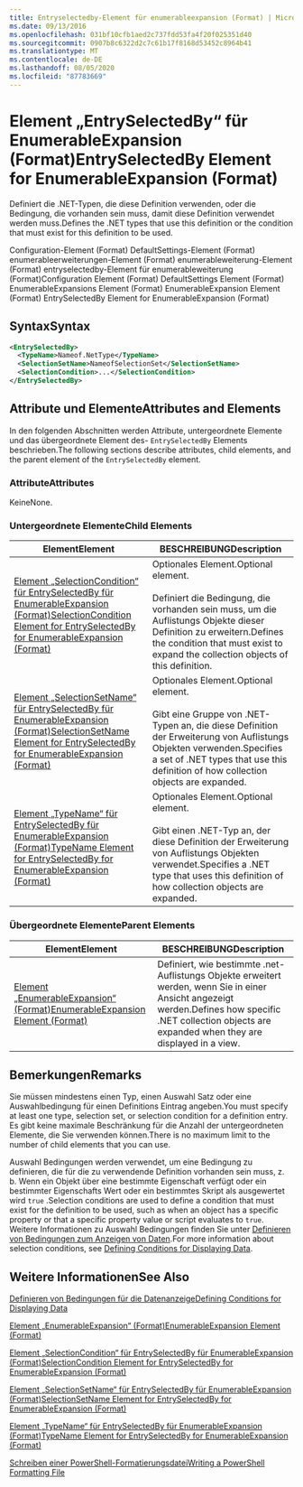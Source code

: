 ```yaml
---
title: Entryselectedby-Element für enumerableexpansion (Format) | Microsoft-Dokumentation
ms.date: 09/13/2016
ms.openlocfilehash: 031bf10cfb1aed2c737fdd53fa4f20f025351d40
ms.sourcegitcommit: 0907b8c6322d2c7c61b17f8168d53452c8964b41
ms.translationtype: MT
ms.contentlocale: de-DE
ms.lasthandoff: 08/05/2020
ms.locfileid: "87783669"
---
```

# <a name="entryselectedby-element-for-enumerableexpansion-format"></a><span data-ttu-id="0cdda-102">Element „EntrySelectedBy“ für EnumerableExpansion (Format)</span><span class="sxs-lookup"><span data-stu-id="0cdda-102">EntrySelectedBy Element for EnumerableExpansion (Format)</span></span>

<span data-ttu-id="0cdda-103">Definiert die .NET-Typen, die diese Definition verwenden, oder die Bedingung, die vorhanden sein muss, damit diese Definition verwendet werden muss.</span><span class="sxs-lookup"><span data-stu-id="0cdda-103">Defines the .NET types that use this definition or the condition that must exist for this definition to be used.</span></span>

<span data-ttu-id="0cdda-104">Configuration-Element (Format) DefaultSettings-Element (Format) enumerableerweiterungen-Element (Format) enumerableweiterung-Element (Format) entryselectedby-Element für enumerableweiterung (Format)</span><span class="sxs-lookup"><span data-stu-id="0cdda-104">Configuration Element (Format) DefaultSettings Element (Format) EnumerableExpansions Element (Format) EnumerableExpansion Element (Format) EntrySelectedBy Element for EnumerableExpansion (Format)</span></span>

## <a name="syntax"></a><span data-ttu-id="0cdda-105">Syntax</span><span class="sxs-lookup"><span data-stu-id="0cdda-105">Syntax</span></span>

```xml
<EntrySelectedBy>
  <TypeName>Nameof.NetType</TypeName>
  <SelectionSetName>NameofSelectionSet</SelectionSetName>
  <SelectionCondition>...</SelectionCondition>
</EntrySelectedBy>
```

## <a name="attributes-and-elements"></a><span data-ttu-id="0cdda-106">Attribute und Elemente</span><span class="sxs-lookup"><span data-stu-id="0cdda-106">Attributes and Elements</span></span>

<span data-ttu-id="0cdda-107">In den folgenden Abschnitten werden Attribute, untergeordnete Elemente und das übergeordnete Element des- `EntrySelectedBy` Elements beschrieben.</span><span class="sxs-lookup"><span data-stu-id="0cdda-107">The following sections describe attributes, child elements, and the parent element of the `EntrySelectedBy` element.</span></span>

### <a name="attributes"></a><span data-ttu-id="0cdda-108">Attribute</span><span class="sxs-lookup"><span data-stu-id="0cdda-108">Attributes</span></span>

<span data-ttu-id="0cdda-109">Keine</span><span class="sxs-lookup"><span data-stu-id="0cdda-109">None.</span></span>

### <a name="child-elements"></a><span data-ttu-id="0cdda-110">Untergeordnete Elemente</span><span class="sxs-lookup"><span data-stu-id="0cdda-110">Child Elements</span></span>

|<span data-ttu-id="0cdda-111">Element</span><span class="sxs-lookup"><span data-stu-id="0cdda-111">Element</span></span>|<span data-ttu-id="0cdda-112">BESCHREIBUNG</span><span class="sxs-lookup"><span data-stu-id="0cdda-112">Description</span></span>|
|-------------|-----------------|
|[<span data-ttu-id="0cdda-113">Element „SelectionCondition“ für EntrySelectedBy für EnumerableExpansion (Format)</span><span class="sxs-lookup"><span data-stu-id="0cdda-113">SelectionCondition Element for EntrySelectedBy for EnumerableExpansion (Format)</span></span>](./selectioncondition-element-for-entryselectedby-for-enumerableexpansion-format.md)|<span data-ttu-id="0cdda-114">Optionales Element.</span><span class="sxs-lookup"><span data-stu-id="0cdda-114">Optional element.</span></span><br /><br /> <span data-ttu-id="0cdda-115">Definiert die Bedingung, die vorhanden sein muss, um die Auflistungs Objekte dieser Definition zu erweitern.</span><span class="sxs-lookup"><span data-stu-id="0cdda-115">Defines the condition that must exist to expand the collection objects of this definition.</span></span>|
|[<span data-ttu-id="0cdda-116">Element „SelectionSetName“ für EntrySelectedBy für EnumerableExpansion (Format)</span><span class="sxs-lookup"><span data-stu-id="0cdda-116">SelectionSetName Element for EntrySelectedBy for EnumerableExpansion (Format)</span></span>](./selectionsetname-element-for-entryselectedby-for-enumerableexpansion-format.md)|<span data-ttu-id="0cdda-117">Optionales Element.</span><span class="sxs-lookup"><span data-stu-id="0cdda-117">Optional element.</span></span><br /><br /> <span data-ttu-id="0cdda-118">Gibt eine Gruppe von .NET-Typen an, die diese Definition der Erweiterung von Auflistungs Objekten verwenden.</span><span class="sxs-lookup"><span data-stu-id="0cdda-118">Specifies a set of .NET types that use this definition of how collection objects are expanded.</span></span>|
|[<span data-ttu-id="0cdda-119">Element „TypeName“ für EntrySelectedBy für EnumerableExpansion (Format)</span><span class="sxs-lookup"><span data-stu-id="0cdda-119">TypeName Element for EntrySelectedBy for EnumerableExpansion (Format)</span></span>](./typename-element-for-entryselectedby-for-enumerableexpansion-format.md)|<span data-ttu-id="0cdda-120">Optionales Element.</span><span class="sxs-lookup"><span data-stu-id="0cdda-120">Optional element.</span></span><br /><br /> <span data-ttu-id="0cdda-121">Gibt einen .NET-Typ an, der diese Definition der Erweiterung von Auflistungs Objekten verwendet.</span><span class="sxs-lookup"><span data-stu-id="0cdda-121">Specifies a .NET type that uses this definition of how collection objects are expanded.</span></span>|

### <a name="parent-elements"></a><span data-ttu-id="0cdda-122">Übergeordnete Elemente</span><span class="sxs-lookup"><span data-stu-id="0cdda-122">Parent Elements</span></span>

|<span data-ttu-id="0cdda-123">Element</span><span class="sxs-lookup"><span data-stu-id="0cdda-123">Element</span></span>|<span data-ttu-id="0cdda-124">BESCHREIBUNG</span><span class="sxs-lookup"><span data-stu-id="0cdda-124">Description</span></span>|
|-------------|-----------------|
|[<span data-ttu-id="0cdda-125">Element „EnumerableExpansion“ (Format)</span><span class="sxs-lookup"><span data-stu-id="0cdda-125">EnumerableExpansion Element (Format)</span></span>](./enumerableexpansion-element-format.md)|<span data-ttu-id="0cdda-126">Definiert, wie bestimmte .net-Auflistungs Objekte erweitert werden, wenn Sie in einer Ansicht angezeigt werden.</span><span class="sxs-lookup"><span data-stu-id="0cdda-126">Defines how specific .NET collection objects are expanded when they are displayed in a view.</span></span>|

## <a name="remarks"></a><span data-ttu-id="0cdda-127">Bemerkungen</span><span class="sxs-lookup"><span data-stu-id="0cdda-127">Remarks</span></span>

<span data-ttu-id="0cdda-128">Sie müssen mindestens einen Typ, einen Auswahl Satz oder eine Auswahlbedingung für einen Definitions Eintrag angeben.</span><span class="sxs-lookup"><span data-stu-id="0cdda-128">You must specify at least one type, selection set, or selection condition for a definition entry.</span></span> <span data-ttu-id="0cdda-129">Es gibt keine maximale Beschränkung für die Anzahl der untergeordneten Elemente, die Sie verwenden können.</span><span class="sxs-lookup"><span data-stu-id="0cdda-129">There is no maximum limit to the number of child elements that you can use.</span></span>

<span data-ttu-id="0cdda-130">Auswahl Bedingungen werden verwendet, um eine Bedingung zu definieren, die für die zu verwendende Definition vorhanden sein muss, z. b. Wenn ein Objekt über eine bestimmte Eigenschaft verfügt oder ein bestimmter Eigenschafts Wert oder ein bestimmtes Skript als ausgewertet wird `true` .</span><span class="sxs-lookup"><span data-stu-id="0cdda-130">Selection conditions are used to define a condition that must exist for the definition to be used, such as when an object has a specific property or that a specific property value or script evaluates to `true`.</span></span> <span data-ttu-id="0cdda-131">Weitere Informationen zu Auswahl Bedingungen finden Sie unter [Definieren von Bedingungen zum Anzeigen von Daten](./defining-conditions-for-displaying-data.md).</span><span class="sxs-lookup"><span data-stu-id="0cdda-131">For more information about selection conditions, see [Defining Conditions for Displaying Data](./defining-conditions-for-displaying-data.md).</span></span>

## <a name="see-also"></a><span data-ttu-id="0cdda-132">Weitere Informationen</span><span class="sxs-lookup"><span data-stu-id="0cdda-132">See Also</span></span>

[<span data-ttu-id="0cdda-133">Definieren von Bedingungen für die Datenanzeige</span><span class="sxs-lookup"><span data-stu-id="0cdda-133">Defining Conditions for Displaying Data</span></span>](./defining-conditions-for-displaying-data.md)

[<span data-ttu-id="0cdda-134">Element „EnumerableExpansion“ (Format)</span><span class="sxs-lookup"><span data-stu-id="0cdda-134">EnumerableExpansion Element (Format)</span></span>](./enumerableexpansion-element-format.md)

[<span data-ttu-id="0cdda-135">Element „SelectionCondition“ für EntrySelectedBy für EnumerableExpansion (Format)</span><span class="sxs-lookup"><span data-stu-id="0cdda-135">SelectionCondition Element for EntrySelectedBy for EnumerableExpansion (Format)</span></span>](./selectioncondition-element-for-entryselectedby-for-enumerableexpansion-format.md)

[<span data-ttu-id="0cdda-136">Element „SelectionSetName“ für EntrySelectedBy für EnumerableExpansion (Format)</span><span class="sxs-lookup"><span data-stu-id="0cdda-136">SelectionSetName Element for EntrySelectedBy for EnumerableExpansion (Format)</span></span>](./selectionsetname-element-for-entryselectedby-for-enumerableexpansion-format.md)

[<span data-ttu-id="0cdda-137">Element „TypeName“ für EntrySelectedBy für EnumerableExpansion (Format)</span><span class="sxs-lookup"><span data-stu-id="0cdda-137">TypeName Element for EntrySelectedBy for EnumerableExpansion (Format)</span></span>](./typename-element-for-entryselectedby-for-enumerableexpansion-format.md)

[<span data-ttu-id="0cdda-138">Schreiben einer PowerShell-Formatierungsdatei</span><span class="sxs-lookup"><span data-stu-id="0cdda-138">Writing a PowerShell Formatting File</span></span>](./writing-a-powershell-formatting-file.md)

